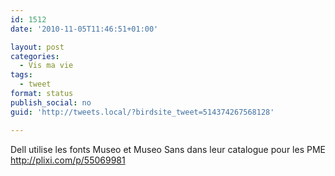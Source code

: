 ```yaml
---
id: 1512
date: '2010-11-05T11:46:51+01:00'

layout: post
categories:
  - Vis ma vie
tags:
  - tweet
format: status
publish_social: no
guid: 'http://tweets.local/?birdsite_tweet=514374267568128'

---
```


Dell utilise les fonts Museo et Museo Sans dans leur catalogue pour les PME http://plixi.com/p/55069981